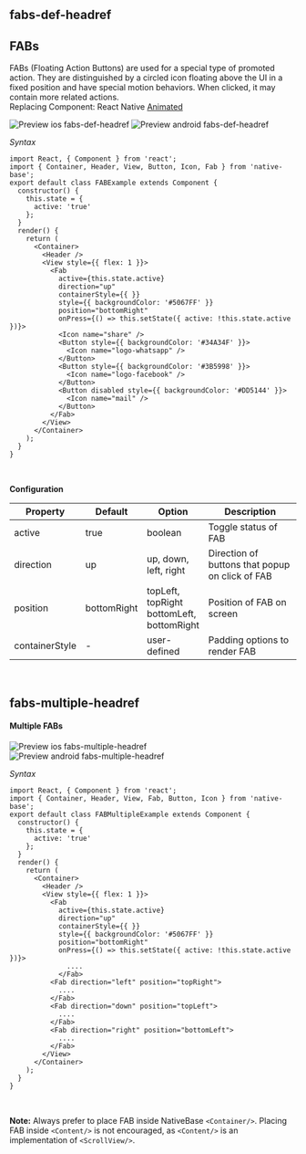 ## fabs-def-headref
## FABs

FABs (Floating Action Buttons) are used for a special type of promoted action. They are distinguished by a circled icon floating above the UI in a fixed position and have special motion behaviors. When clicked, it may contain more related actions.<br />
Replacing Component: React Native [Animated](http://facebook.github.io/react-native/docs/animated.html)

![Preview ios fabs-def-headref](https://github.com/GeekyAnts/NativeBase-KitchenSink/raw/v2.6.1/screenshots/ios/FAB-single.gif)
![Preview android fabs-def-headref](https://github.com/GeekyAnts/NativeBase-KitchenSink/raw/v2.6.1/screenshots/android/FAB-single.gif)

*Syntax*

<pre class="line-numbers"><code class="language-jsx">import React, { Component } from 'react';
import { Container, Header, View, Button, Icon, Fab } from 'native-base';
export default class FABExample extends Component {
  constructor() {
    this.state = {
      active: 'true'
    };
  }
  render() {
    return (  
      &lt;Container>
        &lt;Header />
        &lt;View style=&#123;{ flex: 1 }}>
          &lt;Fab
            active={this.state.active}
            direction="up"
            containerStyle=&#123;{ }}
            style=&#123;{ backgroundColor: '#5067FF' }}
            position="bottomRight"
            onPress={() => this.setState({ active: !this.state.active })}>
            &lt;Icon name="share" />
            &lt;Button style=&#123;{ backgroundColor: '#34A34F' }}>
              &lt;Icon name="logo-whatsapp" />
            &lt;/Button>
            &lt;Button style=&#123;{ backgroundColor: '#3B5998' }}>
              &lt;Icon name="logo-facebook" />
            &lt;/Button>
            &lt;Button disabled style=&#123;{ backgroundColor: '#DD5144' }}>
              &lt;Icon name="mail" />
            &lt;/Button>
          &lt;/Fab>
        &lt;/View>
      &lt;/Container>
    );
  }
}</code></pre><br />

**Configuration**

<table class = "table table-bordered">
        <thead>
            <tr>
                <th>Property</th>
                <th>Default</th>
                <th>Option</th>
                <th width="50%">
                    Description
                </th>
            </tr>
        </thead>
        <tbody>
            <tr>
                <td>active</td>
                <td>true</td>
                <td>boolean</td>
                <td>Toggle status of FAB</td>
            </tr>
            <tr>
                <td>direction</td>
                <td>up</td>
                <td>
                    up, down, left, right
                </td>
                <td>Direction of buttons that popup on click of FAB</td>
            </tr>
            <tr>
                <td>position</td>
                <td>bottomRight</td>
                <td>
                    topLeft, topRight<br />
                    bottomLeft, bottomRight<br />
                </td>
                <td>Position of FAB on screen</td>
            </tr>
            <tr>
                <td>containerStyle</td>
                <td> - </td>
                <td>user-defined</td>
                <td>Padding options to render FAB</td>
            </tr>
        </tbody>
    </table><br />

## fabs-multiple-headref
#### Multiple FABs

![Preview ios fabs-multiple-headref](https://github.com/GeekyAnts/NativeBase-KitchenSink/raw/v2.6.1/screenshots/ios/FAB-multiple.gif)
![Preview android fabs-multiple-headref](https://github.com/GeekyAnts/NativeBase-KitchenSink/raw/v2.6.1/screenshots/android/FAB-multiple.gif)

*Syntax*

<pre class="line-numbers"><code class="language-jsx">import React, { Component } from 'react';
import { Container, Header, View, Fab, Button, Icon } from 'native-base';
​export default class FABMultipleExample extends Component {
  constructor() {
    this.state = {
      active: 'true'
    };
  }
  render() {
    return (
      &lt;Container>
        &lt;Header />
        &lt;View style=&#123;{ flex: 1 }}>
          &lt;Fab
            active={this.state.active}
            direction="up"
            containerStyle=&#123;{ }}
            style=&#123;{ backgroundColor: '#5067FF' }}
            position="bottomRight"
            onPress={() => this.setState({ active: !this.state.active })}>
              ....
            &lt;/Fab>
          &lt;Fab direction="left" position="topRight">
            ....
          &lt;/Fab>
          &lt;Fab direction="down" position="topLeft">
            ....
          &lt;/Fab>
          &lt;Fab direction="right" position="bottomLeft">
            ....
          &lt;/Fab>
        &lt;/View>
      &lt;/Container>
    );
  }
}</code></pre><br />

**Note:** Always prefer to place FAB inside NativeBase `<Container/>`. Placing FAB inside `<Content/>` is not encouraged, as `<Content/>` is an implementation of `<ScrollView/>`.

